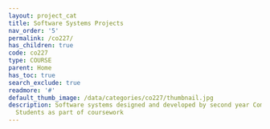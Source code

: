 ```yaml
---
layout: project_cat
title: Software Systems Projects
nav_order: '5'
permalink: /co227/
has_children: true
code: co227
type: COURSE
parent: Home
has_toc: true
search_exclude: true
readmore: '#'
default_thumb_image: /data/categories/co227/thumbnail.jpg
description: Software systems designed and developed by second year Computer Engineering
  Students as part of coursework
---
```

